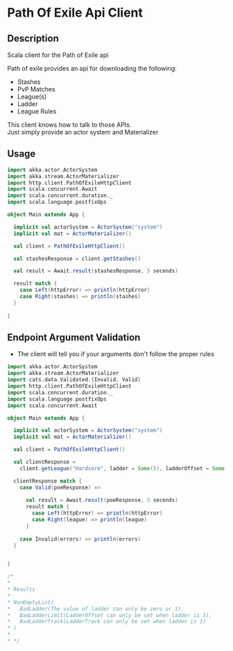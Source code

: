 # Path Of Exile Api Client

## Description

Scala client for the Path of Exile api

Path of exile provides an api for downloading the following:
- Stashes
- PvP Matches
- League(s)
- Ladder
- League Rules

This client knows how to talk to those APIs.  
Just simply provide an actor system and Materializer


## Usage
```scala
import akka.actor.ActorSystem
import akka.stream.ActorMaterializer
import http.client.PathOfExileHttpClient
import scala.concurrent.Await
import scala.concurrent.duration._
import scala.language.postfixOps

object Main extends App {

  implicit val actorSystem = ActorSystem("system")
  implicit val mat = ActorMaterializer()

  val client = PathOfExileHttpClient()

  val stashesResponse = client.getStashes()

  val result = Await.result(stashesResponse, 5 seconds)

  result match {
    case Left(httpError) => println(httpError)
    case Right(stashes) => println(stashes)
  }
  
}

```

## Endpoint Argument Validation
- The client will tell you if your arguments don't follow the proper rules
```scala
import akka.actor.ActorSystem
import akka.stream.ActorMaterializer
import cats.data.Validated.{Invalid, Valid}
import http.client.PathOfExileHttpClient
import scala.concurrent.duration._
import scala.language.postfixOps
import scala.concurrent.Await

object Main extends App {

  implicit val actorSystem = ActorSystem("system")
  implicit val mat = ActorMaterializer()

  val client = PathOfExileHttpClient()

  val clientResponse = 
    client.getLeague("Hardcore", ladder = Some(5), ladderOffset = Some(5), ladderTrack = Some(5))

  clientResponse match {
    case Valid(poeResponse) =>
    
      val result = Await.result(poeResponse, 5 seconds)
      result match {
        case Left(httpError) => println(httpError)
        case Right(league) => println(league)
      }
      
    case Invalid(errors) => println(errors)
  }


}

/*
* 
* Results
* 
* NonEmptyList(
*   BadLadder(The value of ladder can only be zero or 1),
*   BadLadderLimit(LadderOffset can only be set when ladder is 1),
*   BadLadderTrack(LadderTrack can only be set when ladder is 1)
* )
* 
* */
```
